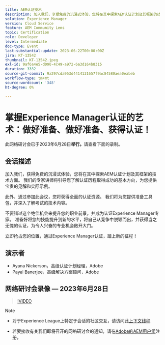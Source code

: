 ```yaml
---
title: AEM认证技术
description: 加入我们，享受免费的沉浸式体验，您将在其中探索AEM认证计划及其框架的技术方面。 我们的专家讲师将指导您完成成功认证历程的基本方向，为您提供宝贵的见解和实用的示例。此外，通过参加此会议，您将获得全面的认证资源。 我们将为您提供准备工具包，并让您深入了解考试的技术内容。不要错过这个绝佳机会来提升您的职业前景并成为认证Experience Manager专家。 准备好将您的技能提升到新的水平，使您自己从竞争中脱颖而出，并获得当之无愧的认证，这将为激动人心的专业机会敞开大门。立即抢占您的位置，通过Experience Manager认证踏上新的征程！
solution: Experience Manager
version: Cloud Service
feature: AEM Community Lens
topic: Certification
role: Developer
level: Intermediate
doc-type: Event
last-substantial-update: 2023-06-22T00:00:00Z
jira: KT-13542
thumbnail: KT-13542.jpeg
exl-id: 9af6a4e5-d090-4c49-a972-6a3d164b8315
duration: 3332
source-git-commit: 9a297cda953d4414131657f9ac84580aea0eabeb
workflow-type: tm+mt
source-wordcount: '348'
ht-degree: 0%

---
```


# 掌握Experience Manager认证的艺术：做好准备、做好准备、获得认证！

此网络研讨会已于2023年6月28日&#x200B;**举行。**&#x200B;请查看下面的录制。

## 会话描述

加入我们，获得免费的沉浸式体验，您将在其中探索AEM认证计划及其框架的技术方面。 我们的专家讲师将引导您了解认证历程取得成功的基本方向，为您提供宝贵的见解和实际示例。

此外，通过参加此会议，您将获得全面的认证资源。 我们将为您提供准备工具包，并深入了解考试的技术内容。

不要错过这个绝佳机会来提升您的职业前景，并成为认证Experience Manager专家。 准备好将您的技能提升到新的水平，将自己从竞争中脱颖而出，并获得当之无愧的认证，为令人兴奋的专业机会敞开大门。

立即抢占您的位置，通过Experience Manager认证，踏上新的征程！

## 演示者

* Ayana Nickerson，高级认证计划经理，Adobe
* Payal Banerjee，高级解决方案顾问，Adobe

## 网络研讨会录像 — 2023年6月28日

>[!VIDEO](https://video.tv.adobe.com/v/3421028)

>[!NOTE]
>
>* 对于Experience League上特定于会话的社区交互，请访问此[上下文线程](https://adobe.ly/3p2CmbA)
>
>* 若要接收有关我们即将召开的网络研讨会的通知，请在[Adobe的AEM用户组](https://aem-augs.adobe.com/)注册。
